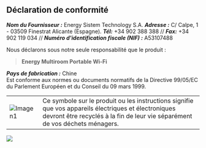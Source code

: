 ## Déclaration de conformité

_**Nom du Fournisseur :**_ Energy Sistem Technology S.A.
_**Adresse :**_ C/ Calpe, 1 - 03509 Finestrat Alicante (Espagne).
_**Tél:**_ +34 902 388 388 // _**Fax:**_ +34 902 119 034 // _**Numéro d'identification fiscale (NIF) :**_  A53107488


Nous déclarons sous notre seule responsabilité que le produit :

>**Energy Multiroom Portable Wi-Fi**

_**Pays de fabrication :**_ Chine<br>
Est conforme aux normes ou documents normatifs de la Directive 99/05/EC du Parlement Européen et du Conseil du 09 mars 1999.

|  |  |
|:-------|:-------|
|![Imagen1](http://static.energysistem.com/images/manuals/39930/52d42d0e441fc.jpg) | Ce symbole sur le produit ou les instructions signifie que vos appareils électriques et électroniques devront être recyclés à la fin de leur vie séparément de vos déchets ménagers.

   ![](http://static.energysistem.com/images/manuals/39052/54887c2a4f567.jpg)
